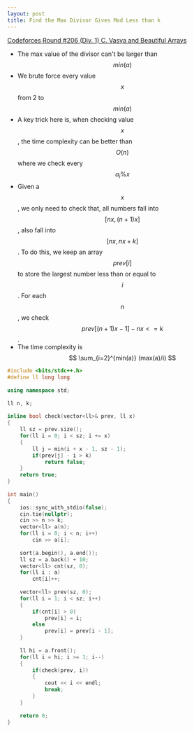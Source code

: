 ```yaml
---
layout: post
title: Find the Max Divisor Gives Mod Less than k 
---
```


[Codeforces Round #206 (Div. 1) C. Vasya and Beautiful Arrays](http://codeforces.com/problemset/problem/354/C)

- The max value of the divisor can't be larger than $$ min(a) $$
- We brute force every value $$ x $$ from 2 to $$ min(a) $$
- A key trick here is, when checking value $$ x $$, the time complexity can be better than $$ O(n) $$ where we check every $$ a_i \% x $$
- Given a $$ x $$, we only need to check that, all numbers fall into $$[nx, (n + 1)x] $$, also fall into $$ [nx, nx + k] $$. To do this, we keep an array $$ prev[i] $$ to store the largest number less than or equal to $$ i $$. For each $$ n $$, we check $$ prev[(n + 1)x - 1] - nx <= k $$. 
- The time complexity is $$ \sum_{i=2}^{min(a)} (max(a)/i)  $$

```c++
#include <bits/stdc++.h>
#define ll long long
 
using namespace std;
 
ll n, k;
 
inline bool check(vector<ll>& prev, ll x)
{
    ll sz = prev.size();
    for(ll i = 0; i < sz; i += x)
    {
        ll j = min(i + x - 1, sz - 1);
        if(prev[j] - i > k)
            return false;
    }
    return true;
}
 
int main()
{
    ios::sync_with_stdio(false);
    cin.tie(nullptr);
    cin >> n >> k;
    vector<ll> a(n);
    for(ll i = 0; i < n; i++)
        cin >> a[i];
    
    sort(a.begin(), a.end());
    ll sz = a.back() + 10;
    vector<ll> cnt(sz, 0);
    for(ll i : a)
        cnt[i]++;
    
    vector<ll> prev(sz, 0);
    for(ll i = 1; i < sz; i++)
    {
        if(cnt[i] > 0)
            prev[i] = i;
        else
            prev[i] = prev[i - 1];
    }
 
    ll hi = a.front();
    for(ll i = hi; i >= 1; i--)
    {
        if(check(prev, i))
        {
            cout << i << endl;
            break;
        }
    }
 
    return 0;
}
```


